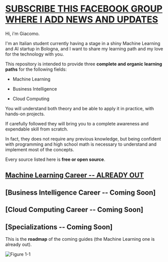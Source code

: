 # [SUBSCRIBE THIS FACEBOOK GROUP WHERE I ADD NEWS AND UPDATES](https://www.facebook.com/groups/mathfordatascience/)

Hi, i'm Giacomo. 

I'm an Italian student currently having a stage in a shiny Machine Learning and AI startup in Bologna, and I want to share my learning path and my love for the technology with you.

This repository is intended to provide three **complete and organic learning paths** for the following fields:

- Machine Learning

- Business Intelligence

- Cloud Computing

You will understand both theory and be able to apply it in practice, with hands-on projects.

If carefully followed they will bring you to a complete awareness and expendable skill from scratch. 

In fact, they does not require any previous knowledge, but being confident with programming and high school math is necessary to understand and implement most of the concepts.

Every source listed here is **free or open source**. 


## [Machine Learning Career  --  ALREADY OUT](https://github.com/clone95/Machine-Learning-Study-Path-March-2019/tree/master/Career%20Paths/Machine%20Learning%20Engineer%20Career%20Path)  
## [Business Intelligence Career --  Coming Soon]
## [Cloud Computing Career --  Coming Soon]
## [Specializations -- Coming Soon]


This is the **roadmap** of the coming guides (the Machine Learning one is already out).

![Figure 1-1](https://raw.github.com/clone95/Machine-Learning-Study-Path-March-2019/master/RoadMap.PNG "1") 
